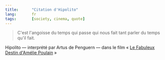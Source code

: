 ```yaml
---
title:      "Citation d'Hipolito"
lang:       fr
tags:       [society, cinema, quote]
---
```


> C'est l'angoisse du temps qui passe qui nous fait tant parler du temps qu'il fait.

Hipolito — interprété par Artus de Penguern — dans le film « [Le Fabuleux Destin d'Amélie Poulain](http://www.amazon.fr/exec/obidos/ASIN/B00005R6XJ/phpheaven-21) »
